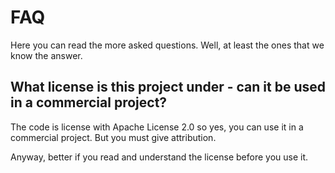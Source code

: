
# FAQ #

Here you can read the more asked questions. Well, at least the ones that we know the answer.

## What license is this project under - can it be used in a commercial project? ##

The code is license with Apache License 2.0 so yes, you can use it in a commercial project. But you must give attribution.

Anyway, better if you read and understand the license before you use it.

